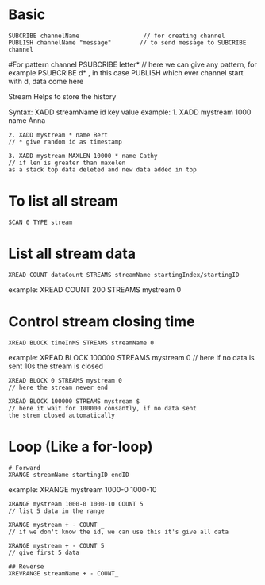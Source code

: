 # Basic
    SUBCRIBE channelName                  // for creating channel   
    PUBLISH channelName "message"        // to send message to SUBCRIBE channel

#For pattern channel
    PSUBCRIBE letter* 
    // here we can give any pattern, for example
    PSUBCRIBE d* , in this case PUBLISH which ever channel start with d,
data come here


Stream
Helps to store the history

Syntax:
    XADD streamName id key value
example:
    1. XADD mystream 1000 name Anna

    2. XADD mystream * name Bert 
    // * give random id as timestamp

    3. XADD mystream MAXLEN 10000 * name Cathy 
    // if len is greater than maxelen 
    as a stack top data deleted and new data added in top

# To list all stream
    SCAN 0 TYPE stream

# List all stream data
    XREAD COUNT dataCount STREAMS streamName startingIndex/startingID
example:
    XREAD COUNT 200 STREAMS mystream 0

# Control stream closing time
    XREAD BLOCK timeInMS STREAMS streamName 0
example:
    XREAD BLOCK 100000 STREAMS mystream 0
    // here if no data is sent 10s the stream is closed

    XREAD BLOCK 0 STREAMS mystream 0
    // here the stream never end

    XREAD BLOCK 100000 STREAMS mystream $
    // here it wait for 100000 consantly, if no data sent
    the strem closed automatically 

# Loop (Like a for-loop)

    # Forward
    XRANGE streamName startingID endID
example:
    XRANGE mystream 1000-0 1000-10

    XRANGE mystream 1000-0 1000-10 COUNT 5
    // list 5 data in the range

    XRANGE mystream + - COUNT _
    // if we don't know the id, we can use this it's give all data

    XRANGE mystream + - COUNT 5
    // give first 5 data

    ## Reverse
    XREVRANGE streamName + - COUNT_